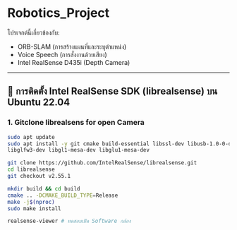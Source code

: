 # Robotics_Project

โปรเจกต์นี้เกี่ยวข้องกับ:
- ORB-SLAM (การสร้างแผนที่และระบุตำแหน่ง)
- Voice Speech (การสั่งงานด้วยเสียง)
- Intel RealSense D435i (Depth Camera)

---

## 🔹 การติดตั้ง Intel RealSense SDK (librealsense) บน Ubuntu 22.04

### 1. Gitclone librealsens for open Camera
```bash
sudo apt update
sudo apt install -y git cmake build-essential libssl-dev libusb-1.0-0-dev pkg-config \
libglfw3-dev libgl1-mesa-dev libglu1-mesa-dev

git clone https://github.com/IntelRealSense/librealsense.git
cd librealsense
git checkout v2.55.1

mkdir build && cd build
cmake .. -DCMAKE_BUILD_TYPE=Release
make -j$(nproc)
sudo make install

realsense-viewer # ทดสอบเปิด Software กล้อง
